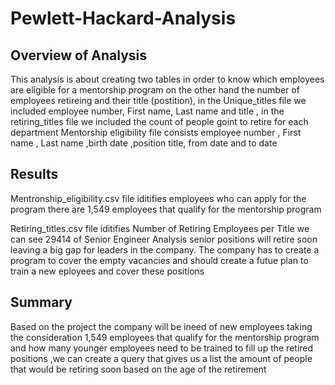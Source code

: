 # Pewlett-Hackard-Analysis

## Overview of Analysis
This analysis is about creating two tables in order to know which employees are eligible for a mentorship program on the other hand the number of employees retireing and their title (postition),  in the Unique_titles file we included employee number, First name, Last name and title , in the  retiring_titles file we included the count of people  goint to retire for each department 
Mentorship eligibility file  consists employee number , First name , Last name ,birth date ,position title, from date  and to date 

## Results

  [](Queries/Mentronship_eligibility2.png)
 Mentronship_eligibility.csv file iditifies employees who can apply for the program there are 1,549 employees that qualify for the mentorship program

  [](/Queries/retiring_titles2.png)
 Retiring_titles.csv  file  iditifies Number of Retiring Employees per Title we can see   29414 of Senior Engineer Analysis 
senior positions will retire soon leaving a big gap for leaders in the company.
The company has to create a program to cover the empty vacancies  and should create a futue plan  to train a new eployees and cover these positions 
 
 ## Summary
 

Based on the project the company will be ineed of new employees taking the consideration 1,549 employees that qualify for the mentorship program  and how many younger employees need to be trained to fill up the retired positions ,we can create a query that gives us a list the amount of people that would be retiring soon based on the  age of the  retirement
